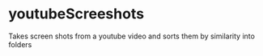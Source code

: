 # youtubeScreeshots
Takes screen shots from a youtube video and sorts them by similarity into folders

